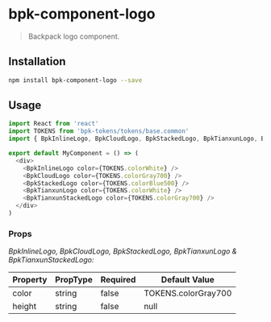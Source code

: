 # bpk-component-logo

> Backpack logo component.

## Installation

```sh
npm install bpk-component-logo --save
```

## Usage

```js
import React from 'react'
import TOKENS from 'bpk-tokens/tokens/base.common'
import { BpkInlineLogo, BpkCloudLogo, BpkStackedLogo, BpkTianxunLogo, BpkTianxunStackedLogo } from 'bpk-component-logo'

export default MyComponent = () => (
  <div>
    <BpkInlineLogo color={TOKENS.colorWhite} />
    <BpkCloudLogo color={TOKENS.colorGray700} />
    <BpkStackedLogo color={TOKENS.colorBlue500} />
    <BpkTianxunLogo color={TOKENS.colorWhite} />
    <BpkTianxunStackedLogo color={TOKENS.colorGray700} />
  </div>
)
```

### Props

*BpkInlineLogo, BpkCloudLogo, BpkStackedLogo, BpkTianxunLogo & BpkTianxunStackedLogo:*

| Property | PropType | Required | Default Value        |
| -------- | -------- | -------- | -------------------- |
| color    | string   | false    | TOKENS.colorGray700  |
| height   | string   | false    | null                 |
